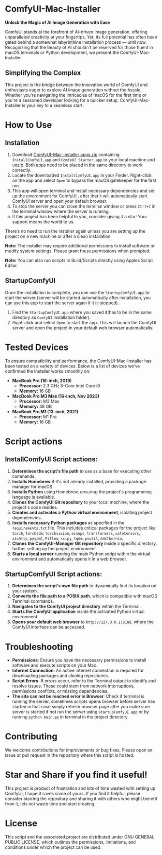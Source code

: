 # ComfyUI-Mac-Installer

**Unlock the Magic of AI Image Generation with Ease**

ComfyUI stands at the forefront of AI-driven image generation, offering unparalleled creativity at your fingertips. Yet, its full potential has often been gated behind a somewhat labyrinthine installation process — until now. Recognizing that the beauty of AI shouldn't be reserved for those fluent in macOS terminals or Python development, we present the ComfyUI-Mac-Installer.

## Simplifying the Complex

This project is the bridge between the innovative world of ComfyUI and enthusiasts eager to explore AI image generation without the hassle. Whether you're navigating the intricacies of macOS for the first time or you're a seasoned developer looking for a quicker setup, ComfyUI-Mac-Installer is your key to a seamless start.

# How to Use



## Installation

1. Download [ComfyUI-Mac-installer apps.zip](https://github.com/rugovit/ComfyUI-Mac-Installer/blob/main/ComfyUI-Mac-installer%20apps.zip)  containing  `InstallComfyUI.app` and `ComfyUI Starter.app` to your local machine and unzip. Both apps need to be placed in the same directory to work correctly. 
2. Locate the downloaded `InstallComfyUI.app` in your Finder. Right-click on the app and select `Open` to bypass the macOS gatekeeper for the first run. 
3. This app will open terminal and  install necessary dependencies and set up the environment for ComfyUI , after that it will automatically start ComfyUi server and  open your default browser.
4. To  stop the server you can close the terminal window or press `Ctrl+C` in the terminal window where the server is running.
5. If this project has been helpful to you, consider giving it a star! Your support means the world to us.

There’s no need to run the installer again unless you are setting up the project on a new machine or after a clean installation.

**Note:** The installer may require additional permissions to install software or modify system settings. Please grant these permissions when prompted.

**Note:** You can also run scripts in Build/Scripts directly using Apples Script Editor.

## StartupComfyUI

Once the installation is complete, you can use the `StartupComfyUI.app` to start the server (server will be started automatically after installation, you can use this app to start the server again if it is stopped).

1. Find the `StartupComfyUI.app` where you saved it(has to be in the same directory as `ComfyUI` installation folder).
2. Right-click and select `Open` to start the app. This will launch the ComfyUI server and open the project in your default web browser automatically.

# Tested Devices

To ensure compatibility and performance, the ComfyUI-Mac-Installer has been  tested on a variety of devices. Below is a list of devices we've confirmed the installer works smoothly on:

- **MacBook Pro (16-inch, 2019)**
    - **Processor:** 2.3 GHz 8-Core Intel Core i9
    - **Memory:** 16 GB
- **MacBook Pro M3 Max (16-inch, Nov 2023)**
    - **Processor:** M3 Max
    - **Memory:** 48 GB
- **MacBook Pro M1 (13-inch, 2021)**
    - **Processor:** M1 Pro
    - **Memory:** 16 GB
# Script actions

## InstallComfyUI Script actions:

1. **Determines the script's file path** to use as a base for executing other commands.
2. **Installs Homebrew** if it's not already installed, providing a package manager for macOS.
3. **Installs Python** using Homebrew, ensuring the project's programming language is available.
4. **Clones the ComfyUI Git repository** to your local machine, where the project's code resides.
5. **Creates and activates a Python virtual environment**, isolating project dependencies.
6. **Installs necessary Python packages** as specified in the `requirements.txt` file. This includes critical packages for the project like `torch`, `torchsde`, `torchvision`, `einops`, `transformers`, `safetensors`, `aiohttp`, `pyyaml`, `Pillow`, `scipy`, `tqdm`, `psutil`, and `kornia`.
7. **Clones the ComfyUI-Manager Git repository** inside a specific directory, further setting up the project environment.
8. **Starts a local server** running the main Python script within the virtual environment and automatically opens it in a web browser.

## StartupComfyUI Script actions:

1. **Determines the script's own file path** to dynamically find its location on your system.
2. **Converts the file path to a POSIX path**, which is compatible with macOS Terminal commands.
3. **Navigates to the ComfyUI project directory** within the Terminal.
4. **Starts the ComfyUI application** inside the activated Python virtual environment.
5. **Opens your default web browser** to `http://127.0.0.1:8188`, where the ComfyUI interface can be accessed.

 



# Troubleshooting

- **Permissions**: Ensure you have the necessary permissions to install software and execute scripts on your Mac.
- **Internet Connection**: An active internet connection is required for downloading packages and cloning repositories.
- **Script Errors**: If errors occur, refer to the Terminal output to identify and resolve issues. These could stem from network interruptions, permissions conflicts, or missing dependencies.
- **The site can not be reached error in Browser**: Check if terminal is running the server, sometimes scripts  opens browser  before  server has started  in that case simply refresh browser page  after you make sure server is started  if not run the server using `StartupComfyUI.app` or by running `python main.py` in terminal in the project directory.

# Contributing

We welcome contributions for improvements or bug fixes. Please open an issue or pull request in the repository where this script is hosted.

# Star and Share  if you find it useful!
This project is product of frustration and lots of time wasted  with setting up ComfyUI, I hope it saves some of yours.  If you find it helpful, please consider starring the repository and sharing it with others who might benefit from it, lets not waste time and start creating.
# License

This script and the associated project are distributed under GNU GENERAL PUBLIC LICENSE, which outlines the permissions, limitations, and conditions under which the project can be used.
